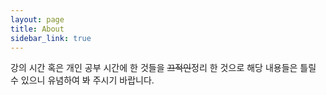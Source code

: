 ```yaml
---
layout: page
title: About
sidebar_link: true
---
```


<p class="message">  
  강의 시간 혹은 개인 공부 시간에 한 것들을 <del>끄적인</del>정리 한 것으로 
  해당 내용들은 틀릴 수 있으니 유념하여 봐 주시기 바랍니다.
</p>